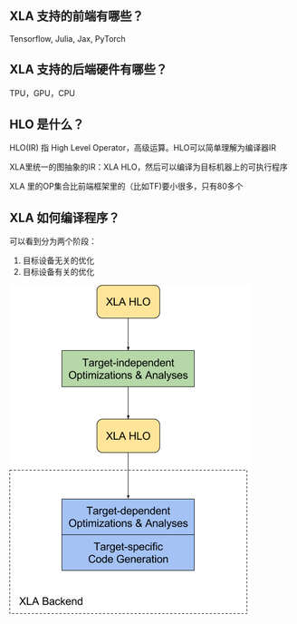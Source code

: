 ## XLA 支持的前端有哪些？
Tensorflow, Julia, Jax, PyTorch

## XLA 支持的后端硬件有哪些？
TPU，GPU，CPU

## HLO 是什么？
HLO(IR) 指 High Level Operator，高级运算。HLO可以简单理解为编译器IR

XLA里统一的图抽象的IR：XLA HLO，然后可以编译为目标机器上的可执行程序

XLA 里的OP集合比前端框架里的（比如TF)要小很多，只有80多个

## XLA 如何编译程序？

可以看到分为两个阶段：

1. 目标设备无关的优化
2. 目标设备有关的优化

![](imgs/how-does-xla-compiles.png)
